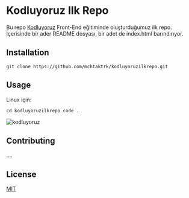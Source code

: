 ﻿# Kodluyoruz Ilk Repo
Bu repo [Kodluyoruz](http://kodluyoruz.org) Front-End eğitiminde oluşturduğumuz ilk repo. İçerisinde bir ader README dosyası, bir adet de index.html barındırıyor.

## Installation

``git clone https://github.com/mchtaktrk/kodluyoruzilkrepo.git``

## Usage

Linux için:

``cd kodluyoruzilkrepo
code .``


![kodluyoruz](https://user-images.githubusercontent.com/9364520/136373555-c3a19f7c-1820-4374-80d5-3bf40238766c.jpg)

## Contributing

....

## License

[MIT](https://choosealicense.com/licenses/mit)
